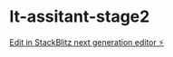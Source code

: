 # lt-assitant-stage2

[Edit in StackBlitz next generation editor ⚡️](https://stackblitz.com/~/github.com/melvinm37/lt-assitant-stage2)